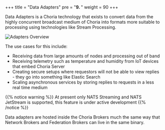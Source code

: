 +++
title = "Data Adapters"
pre = "<b>9. </b>"
weight = 90
+++

Data Adapters is a Choria technology that exists to convert data from the highly concurrent broadcast medium of Choria into formats more suitable to processing using technologies like Stream Processing.

![Adapters Overview](../adapters-overview.png)

The use cases for this include:

 * Receiving data from large amounts of nodes and processing out of band
 * Receiving telemetry such as temperature and humidity from IoT devices that embed Choria Server
 * Creating secure setups where requestors will not be able to view replies - they go into something like Elastic Search
 * Scaling asynchronous services by storing replies to requests in a less real time medium

{{% notice warning %}}
At present only NATS Streaming and NATS JetStream is supported, this feature is under active development
{{% /notice %}}

Data adapters are hosted inside the Choria Brokers much the same way that Network Brokers and Federation Brokers can live in the same binary.
